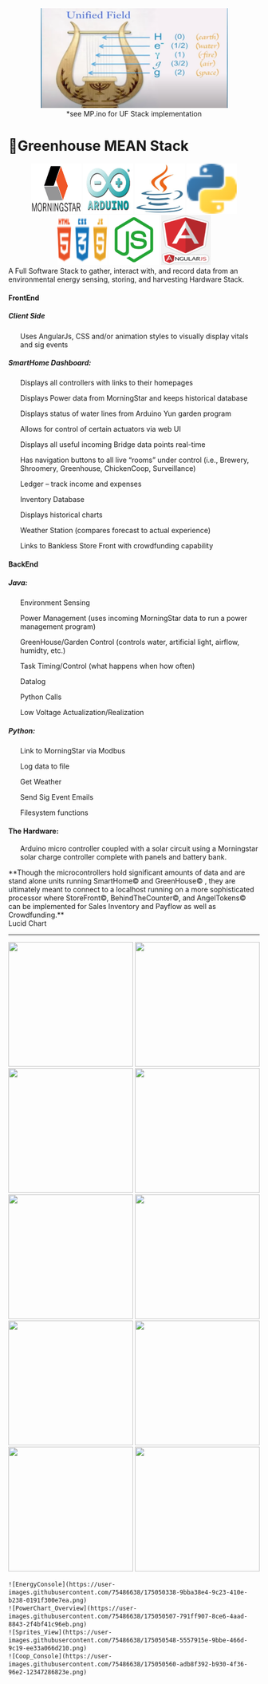 <div>
	<div align="center"><img height="200px" width="375px" src="./UnifiedField.png"></div>
	<div align="center">*see MP.ino for UF Stack implementation</div>
	<h1>🌱Greenhouse MEAN Stack</h1>
	<div align="center">
		<img height="100px" width="100px" src="./morningstar.png">
		<img height="100px" width="100px" src="./arduino.jpg">
		<img height="100px" width="100px" src="./java_logo.png">
		<img height="100px" width="100px" src="./Python_Logo.png">
		<img height="100px" width="100px" src="./html_css_js.png">
		<img height="100px" width="100px" src="./node_logo.png">
		<img height="100px" width="100px" src="./angularjs_logo.png">
	</div>
	<div>
	A Full Software Stack to gather, interact with, and record data from an environmental energy sensing, storing, and harvesting Hardware Stack.
	</div>
	<div>
		<h4>FrontEnd</h4>
		<h5>Client Side</h5>
		<ul>Uses AngularJs, CSS and/or animation styles to visually display vitals and sig events</ul>
		<p><h5>SmartHome Dashboard:</h5>
			<ul>Displays all controllers with links to their homepages</ul>
			<ul>Displays Power data from MorningStar and keeps historical database</ul>
			<ul>Displays status of water lines from Arduino Yun garden program</ul>
			<ul>Allows for control of certain actuators via web UI</ul>
			<ul>Displays all useful incoming Bridge data points real-time</ul>
			<ul>Has navigation buttons to all live “rooms” under control 
				(i.e., Brewery, Shroomery, Greenhouse, ChickenCoop, Surveillance)</ul>
			<ul>Ledger – track income and expenses</ul>
			<ul>Inventory Database</ul>
			<ul>Displays historical charts</ul>
			<ul>Weather Station (compares forecast to actual experience)</ul>
			<ul>Links to Bankless Store Front with crowdfunding capability</ul>
		</p>
		<h4>BackEnd</h4>
		<p><h5>Java:</h5>
			<ul>Environment Sensing</ul>
			<ul>Power Management (uses incoming MorningStar data to run a power management program)</ul>
			<ul>GreenHouse/Garden Control (controls water, artificial light, airflow, humidty, etc.)</ul>
			<ul>Task Timing/Control (what happens when how often)</ul>
			<ul>Datalog</ul>
			<ul>Python Calls</ul>
			<ul>Low Voltage Actualization/Realization</ul>
		</p>
		<p><h5>Python:</h5>
			<ul>Link to MorningStar via Modbus</ul>
			<ul>Log data to file</ul>
			<ul>Get Weather</ul>
			<ul>Send Sig Event Emails</ul>
			<ul>Filesystem functions</ul>
		</p>
		<p><h4>The Hardware:</h4>
			<ul>Arduino micro controller coupled with a solar circuit using
				a Morningstar solar charge controller complete with panels
				and battery bank.
			</ul>
		</p>
	</div>

<div>
**Though the microcontrollers hold significant amounts of data and are stand alone units running SmartHome© and GreenHouse© , they are ultimately meant to connect to a localhost running on a more sophisticated processor where StoreFront©, BehindTheCounter©, and AngelTokens© can be implemented for Sales Inventory and Payflow as well as Crowdfunding.**
</div>

</div>  
<a src="https://lucid.app/lucidchart/2583a382-273a-48f7-9c58-65a5fc4d5cf9/edit?view_items=qJbpXF30HLLe&invitationId=inv_0d67ca74-1058-44e4-b4be-61e5acd26da4#">Lucid Chart</a>
<hr/>
<div>
	<img height="250px" width="250px" src="https://user-images.githubusercontent.com/75486638/134360883-0160120a-41fe-4a07-850f-14e03be9f175.png">
	<img height="250px" width="250px" src="https://user-images.githubusercontent.com/75486638/134360691-9bb2c9de-e3cb-4803-990f-5c536fb11b21.png">
	<img height="250px" width="250px" src="https://user-images.githubusercontent.com/75486638/134360847-09d73560-56ec-49de-848f-7ab9ce15bcd8.png">
	<img height="250px" width="250px" src="https://user-images.githubusercontent.com/75486638/119382357-eb5cba00-bc8f-11eb-8f67-6b60b4703688.png">
	<img height="250px" width="250px" src="https://user-images.githubusercontent.com/75486638/134360854-8baa8306-39c4-4c5b-ab7b-5a7e5d0871df.png">
	<img height="250px" width="250px" src="https://user-images.githubusercontent.com/75486638/134360864-7627cc5d-9033-410a-a4c7-f878eb1a0bc8.png">
	<img height="250px" width="250px" src="https://user-images.githubusercontent.com/75486638/175050338-9bba38e4-9c23-410e-b238-0191f300e7ea.png">
	<img height="250px" width="250px" src="https://user-images.githubusercontent.com/75486638/175050507-791ff907-8ce6-4aad-8843-2f4bf41c96eb.png">
	<img height="250px" width="250px" src="https://user-images.githubusercontent.com/75486638/175050548-5557915e-9bbe-466d-9c19-ee33a066d210.png">
	<img height="250px" width="250px" src="https://user-images.githubusercontent.com/75486638/175050560-adb8f392-b930-4f36-96e2-12347286823e.png">

	![EnergyConsole](https://user-images.githubusercontent.com/75486638/175050338-9bba38e4-9c23-410e-b238-0191f300e7ea.png)
	![PowerChart_Overview](https://user-images.githubusercontent.com/75486638/175050507-791ff907-8ce6-4aad-8843-2f4bf41c96eb.png)
	![Sprites_View](https://user-images.githubusercontent.com/75486638/175050548-5557915e-9bbe-466d-9c19-ee33a066d210.png)
	![Coop_Console](https://user-images.githubusercontent.com/75486638/175050560-adb8f392-b930-4f36-96e2-12347286823e.png)

</div>

